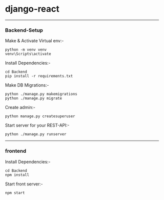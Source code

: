 # django-react

***
### Backend-Setup 

Make & Activate Virtual env:-
```
python -m venv venv
venv\Scripts\activate
```
Install Dependencies:- 
```
cd Backend
pip install -r requirements.txt
```
Make DB Migrations:-
```
python ./manage.py makemigrations
python ./manage.py migrate
```
Create admin:-
```
python manage.py createsuperuser
```
Start server for your REST-API:-
```
python ./manage.py runserver
```     

***
### frontend

Install Dependencies:- 
```
cd Backend
npm install
```
Start front server:-
```
npm start
```
